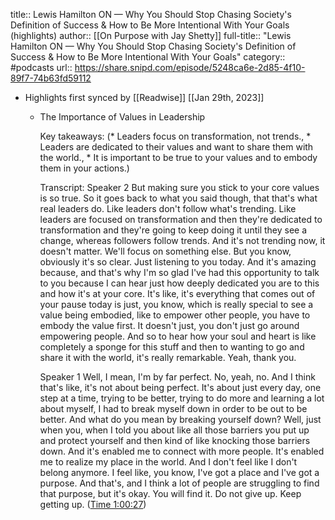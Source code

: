 title:: Lewis Hamilton ON —  Why You Should Stop Chasing Society's Definition of Success & How to Be More Intentional With Your Goals (highlights)
author:: [[On Purpose with Jay Shetty]]
full-title:: "Lewis Hamilton ON —  Why You Should Stop Chasing Society's Definition of Success & How to Be More Intentional With Your Goals"
category:: #podcasts
url:: https://share.snipd.com/episode/5248ca6e-2d85-4f10-89f7-74b63fd59112

- Highlights first synced by [[Readwise]] [[Jan 29th, 2023]]
	- The Importance of Values in Leadership
	  
	  Key takeaways:
	  (* Leaders focus on transformation, not trends., * Leaders are dedicated to their values and want to share them with the world., * It is important to be true to your values and to embody them in your actions.)
	  
	  Transcript:
	  Speaker 2
	  But making sure you stick to your core values is so true. So it goes back to what you said though, that that's what real leaders do. Like leaders don't follow what's trending. Like leaders are focused on transformation and then they're dedicated to transformation and they're going to keep doing it until they see a change, whereas followers follow trends. And it's not trending now, it doesn't matter. We'll focus on something else. But you know, obviously it's so clear. Just listening to you today. And it's amazing because, and that's why I'm so glad I've had this opportunity to talk to you because I can hear just how deeply dedicated you are to this and how it's at your core. It's like, it's everything that comes out of your pause today is just, you know, which is really special to see a value being embodied, like to empower other people, you have to embody the value first. It doesn't just, you don't just go around empowering people. And so to hear how your soul and heart is like completely a sponge for this stuff and then to wanting to go and share it with the world, it's really remarkable. Yeah, thank you.
	  
	  Speaker 1
	  Well, I mean, I'm by far perfect. No, yeah, no. And I think that's like, it's not about being perfect. It's about just every day, one step at a time, trying to be better, trying to do more and learning a lot about myself, I had to break myself down in order to be out to be better. And what do you mean by breaking yourself down? Well, just when you, when I told you about like all those barriers you put up and protect yourself and then kind of like knocking those barriers down. And it's enabled me to connect with more people. It's enabled me to realize my place in the world. And I don't feel like I don't belong anymore. I feel like, you know, I've got a place and I've got a purpose. And that's, and I think a lot of people are struggling to find that purpose, but it's okay. You will find it. Do not give up. Keep getting up. ([Time 1:00:27](https://share.snipd.com/snip/a8d0e4a0-dafc-41b0-9726-d1af772954ba))